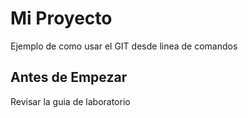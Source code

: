 # Mi Proyecto

  Ejemplo de como usar el GIT desde linea de comandos

## Antes de Empezar

  Revisar la guia de laboratorio